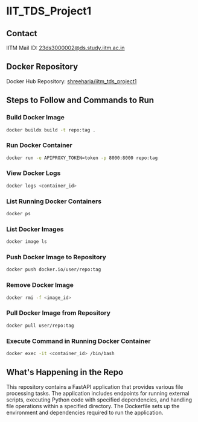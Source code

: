 # IIT_TDS_Project1

## Contact
IITM Mail ID: 23ds3000002@ds.study.iitm.ac.in

## Docker Repository
Docker Hub Repository: [shreeharia/iitm_tds_project1](https://hub.docker.com/repository/docker/shreeharia/iitm_tds_project1/tags)

## Steps to Follow and Commands to Run

### Build Docker Image
```sh
docker buildx build -t repo:tag .
```

### Run Docker Container
```sh
docker run -e APIPROXY_TOKEN=token -p 8000:8000 repo:tag
```

### View Docker Logs
```sh
docker logs <container_id>
```

### List Running Docker Containers
```sh
docker ps
```

### List Docker Images
```sh
docker image ls
```

### Push Docker Image to Repository
```sh
docker push docker.io/user/repo:tag
```

### Remove Docker Image
```sh
docker rmi -f <image_id>
```

### Pull Docker Image from Repository
```sh
docker pull user/repo:tag
```

### Execute Command in Running Docker Container
```sh
docker exec -it <container_id> /bin/bash
```

## What's Happening in the Repo
This repository contains a FastAPI application that provides various file processing tasks. The application includes endpoints for running external scripts, executing Python code with specified dependencies, and handling file operations within a specified directory. The Dockerfile sets up the environment and dependencies required to run the application.
